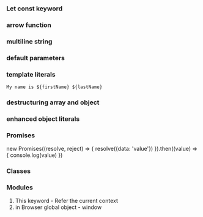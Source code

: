 ### Let const keyword
### arrow function
### multiline string
### default parameters

### template literals
`My name is ${firstName} ${lastName}`
### destructuring array and object 
### enhanced object literals
### Promises

new Promises((resolve, reject) => {
    resolve({data: 'value'})
}).then((value) => {
    console.log(value)
})

### Classes
### Modules

1) This keyword - Refer the current context
2) in Browser global object - window
